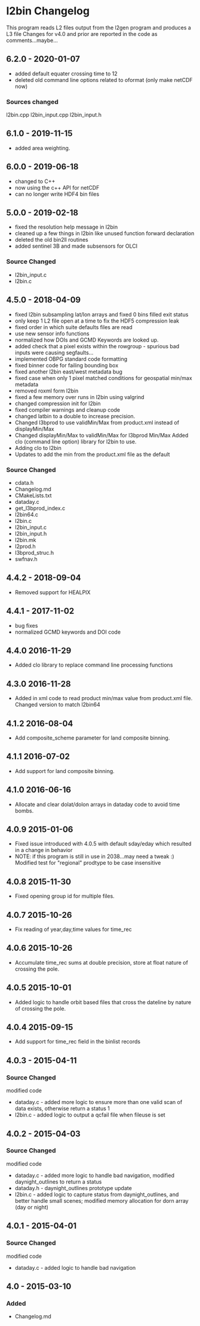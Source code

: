 # l2bin Changelog

This program reads L2 files output from the l2gen program and produces a L3 file
Changes for v4.0 and prior are reported in the code as comments...maybe...

## 6.2.0 - 2020-01-07
 - added default equater crossing time to 12
 - deleted old command line options related to oformat (only make netCDF now)

### Sources changed

l2bin.cpp
l2bin_input.cpp
l2bin_input.h


## 6.1.0 - 2019-11-15

 - added area weighting.

## 6.0.0 - 2019-06-18

 - changed to C++
 - now using the c++ API for netCDF
 - can no longer write HDF4 bin files

## 5.0.0 - 2019-02-18

 - fixed the resolution help message in l2bin
 - cleaned up a few things in l2bin like unused function forward declaration
 - deleted the old bin2ll routines
 - added sentinel 3B and made subsensors for OLCI

### Source Changed
 * l2bin_input.c
 * l2bin.c

## 4.5.0 - 2018-04-09
 - fixed l2bin subsampling lat/lon arrays and fixed 0 bins filled exit status
 - only keep 1 L2 file open at a time to fix the HDF5 compression leak
 - fixed order in which suite defaults files are read
 - use new sensor info functions
 - normalized how DOIs and GCMD Keywords are looked up.
 - added check that a pixel exists within the rowgroup - spurious bad inputs were causing segfaults...
 - implemented OBPG standard code formatting
 - fixed binner code for failing bounding box
 - fixed another l2bin east/west metadata bug
 - fixed case when only 1 pixel matched conditions for geospatial min/max metadata
 - removed roxml form l2bin
 - fixed a few memory over runs in l2bin using valgrind
 - changed compression init for l2bin
 - fixed compiler warnings and cleanup code
 - changed latbin to a double to increase precision.
 - Changed l3bprod to use validMin/Max from product.xml instead of displayMin/Max
 - Changed displayMin/Max to validMin/Max for l3bprod Min/Max Added clo (command line option) library for l2bin to use.
 - Adding clo to l2bin
 - Updates to add the min from the product.xml file as the default

### Source Changed
  * cdata.h
  * Changelog.md
  * CMakeLists.txt
  * dataday.c
  * get_l3bprod_index.c
  * l2bin64.c
  * l2bin.c
  * l2bin_input.c
  * l2bin_input.h
  * l2bin.mk
  * l2prod.h
  * l3bprod_struc.h
  * swfnav.h

## 4.4.2 - 2018-09-04
  * Removed support for HEALPIX

## 4.4.1 - 2017-11-02
  * bug fixes
  * normalized GCMD keywords and DOI code

## 4.4.0 2016-11-29
  * Added clo library to replace command line processing functions

## 4.3.0 2016-11-28
  * Added in xml code to read product min/max value from product.xml file.  Changed version to match l2bin64

## 4.1.2 2016-08-04
  * Add composite_scheme parameter for land composite binning.

## 4.1.1 2016-07-02
  * Add support for land composite binning.

## 4.1.0 2016-06-16
  * Allocate and clear dolat/dolon arrays in dataday code to avoid time bombs.

## 4.0.9 2015-01-06
  * Fixed issue introduced with 4.0.5 with default sday/eday which resulted 
    in a change in behavior
  * NOTE: if this program is still in use in 2038...may need a tweak :)
    Modified test for "regional" prodtype to be case insensitive
 
## 4.0.8 2015-11-30
  * Fixed opening group id for multiple files.
 
## 4.0.7 2015-10-26
  * Fix reading of year,day,time values for time_rec

## 4.0.6 2015-10-26
  * Accumulate time_rec sums at double precision, store at float
    nature of crossing the pole. 

## 4.0.5 2015-10-01
  * Added logic to handle orbit based files that cross the dateline by 
    nature of crossing the pole. 

## 4.0.4 2015-09-15
  * Add support for time_rec field in the binlist records

## 4.0.3 - 2015-04-11
### Source Changed
modified code
  * dataday.c - added more logic to ensure more than one valid scan of data exists, otherwise return a status 1
  * l2bin.c - added logic to output a qcfail file when fileuse is set

## 4.0.2 - 2015-04-03
### Source Changed
modified code
  * dataday.c - added more logic to handle bad navigation, modified daynight_outlines to return a status
  * dataday.h - daynight_outlines prototype update
  * l2bin.c - added logic to capture status from daynight_outlines, and better handle small scenes; modified memory allocation for dorn array (day or night) 

## 4.0.1 - 2015-04-01
### Source Changed
modified code
  * dataday.c - added logic to handle bad navigation

## 4.0 - 2015-03-10
### Added
  * Changelog.md

